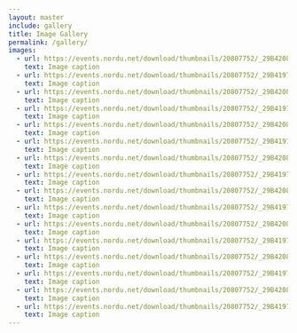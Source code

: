 ```yaml
---
layout: master
include: gallery
title: Image Gallery
permalink: /gallery/
images:
  - url: https://events.nordu.net/download/thumbnails/20807752/_29B4208.jpg
    text: Image caption
  - url: https://events.nordu.net/download/thumbnails/20807752/_29B4197.jpg
    text: Image caption
  - url: https://events.nordu.net/download/thumbnails/20807752/_29B4208.jpg
    text: Image caption
  - url: https://events.nordu.net/download/thumbnails/20807752/_29B4197.jpg
    text: Image caption
  - url: https://events.nordu.net/download/thumbnails/20807752/_29B4208.jpg
    text: Image caption
  - url: https://events.nordu.net/download/thumbnails/20807752/_29B4197.jpg
    text: Image caption
  - url: https://events.nordu.net/download/thumbnails/20807752/_29B4208.jpg
    text: Image caption
  - url: https://events.nordu.net/download/thumbnails/20807752/_29B4197.jpg
    text: Image caption
  - url: https://events.nordu.net/download/thumbnails/20807752/_29B4208.jpg
    text: Image caption
  - url: https://events.nordu.net/download/thumbnails/20807752/_29B4197.jpg
    text: Image caption
  - url: https://events.nordu.net/download/thumbnails/20807752/_29B4208.jpg
    text: Image caption
  - url: https://events.nordu.net/download/thumbnails/20807752/_29B4197.jpg
    text: Image caption
  - url: https://events.nordu.net/download/thumbnails/20807752/_29B4208.jpg
    text: Image caption
  - url: https://events.nordu.net/download/thumbnails/20807752/_29B4197.jpg
    text: Image caption
  - url: https://events.nordu.net/download/thumbnails/20807752/_29B4208.jpg
    text: Image caption
  - url: https://events.nordu.net/download/thumbnails/20807752/_29B4197.jpg
    text: Image caption
---
```

